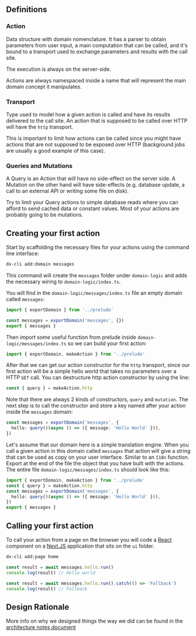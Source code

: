 ## Definitions

### Action

Data structure with domain nomenclature. It has a parser to obtain parameters from user input, a main computation that can be called, and it's bound to a transport used to exchange parameters and results with the call site.

The execution is always on the server-side.

Actions are always namespaced inside a name that will represent the main domain concept it manipulates.

### Transport

Type used to model how a given action is called and have its results delivered to the call site. An action that is supposed to be called over HTTP will have the `http` transport.

This is important to limit how actions can be called since you might have actions that are not supposed to be exposed over HTTP (background jobs are usually a good example of this case).

### Queries and Mutations

A Query is an Action that will have no side-effect on the server side. A Mutation on the other hand will have side-effects (e.g. database update, a call to an external API or writing some file on disk).

Try to limit your Query actions to simple database reads where you can afford to send cached data or constant values. Most of your actions are probably going to be mutations.

## Creating your first action

Start by scaffolding the necessary files for your actions using the command line interface:

```bash
dx-cli add:domain messages
```

This command will create the `messages` folder under `domain-logic` and adds the necessary wiring to `domain-logic/index.ts`.

You will find in the `domain-logic/messages/index.ts` file an empty domain called `messages`:

```ts
import { exportDomain } from '../prelude'

const messages = exportDomain('messages', {})
export { messages }
```

Then import some useful function from prelude inside `domain-logic/messages/index.ts` so we can build your first action:

```ts
import { exportDomain, makeAction } from '../prelude'
```

After that we can get our action constructor for the `http` transport, since our first action will be a simple hello world that takes no parameters over a HTTP `GET` call.
You can destructure http action constructor by using the line:

```ts
const { query } = makeAction.http
```

Note that there are always 2 kinds of constructors, `query` and `mutation`.
The next step is to call the constructor and store a key named after your action inside the `messages` domain:

```ts
const messages = exportDomain('messages', {
  hello: query()(async () => ({ message: 'Hello World' })),
})
```

Let's assume that our domain here is a simple translation engine. When you call a given action in this domain called `messages` that action will give a string that can be used as copy on your user interface. Similar to an `I18n` function.
Export at the end of the file the object that you have built with the actions.
The entire file `domain-logic/messages/index.ts` should look like this:

```ts
import { exportDomain, makeAction } from '../prelude'
const { query } = makeAction.http
const messages = exportDomain('messages', {
  hello: query()(async () => ({ message: 'Hello World' })),
})
export { messages }
```

## Calling your first action

To call your action from a page on the browser you will code a [React](https://reactjs.org) component on a [Next.JS](https://nextjs.org) application that sits on the `ui` folder.

```bash
dx-cli add:page home
```

```ts
const result = await messages.hello.run()
console.log(result) // Hello world
```

```ts
const result = await messages.hello.run().catch(() => 'Fallback')
console.log(result) // Fallback
```

## Design Rationale

More info on why we designed things the way we did can be found in the [architecture notes document](./docs/architecture-notes.md)